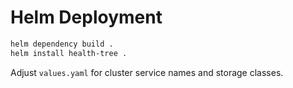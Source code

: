 # Helm Deployment

```bash
helm dependency build .
helm install health-tree .
```
Adjust `values.yaml` for cluster service names and storage classes.
